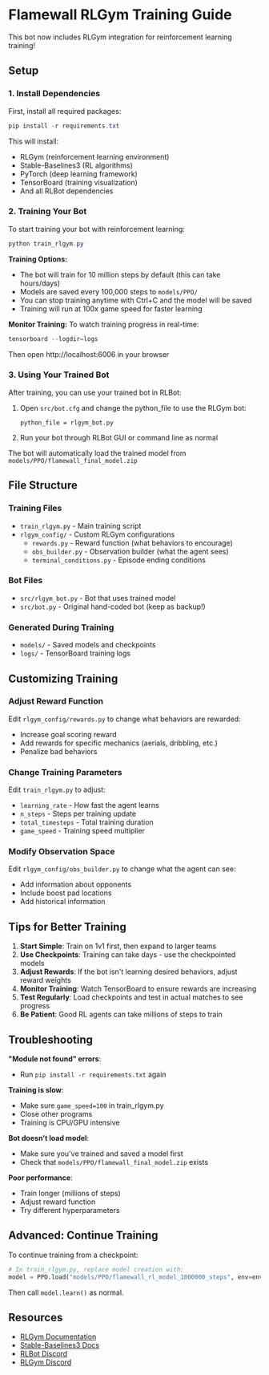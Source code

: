 # Flamewall RLGym Training Guide

This bot now includes RLGym integration for reinforcement learning training!

## Setup

### 1. Install Dependencies

First, install all required packages:

```powershell
pip install -r requirements.txt
```

This will install:
- RLGym (reinforcement learning environment)
- Stable-Baselines3 (RL algorithms)
- PyTorch (deep learning framework)
- TensorBoard (training visualization)
- And all RLBot dependencies

### 2. Training Your Bot

To start training your bot with reinforcement learning:

```powershell
python train_rlgym.py
```

**Training Options:**
- The bot will train for 10 million steps by default (this can take hours/days)
- Models are saved every 100,000 steps to `models/PPO/`
- You can stop training anytime with Ctrl+C and the model will be saved
- Training will run at 100x game speed for faster learning

**Monitor Training:**
To watch training progress in real-time:
```powershell
tensorboard --logdir=logs
```
Then open http://localhost:6006 in your browser

### 3. Using Your Trained Bot

After training, you can use your trained bot in RLBot:

1. Open `src/bot.cfg` and change the python_file to use the RLGym bot:
   ```
   python_file = rlgym_bot.py
   ```

2. Run your bot through RLBot GUI or command line as normal

The bot will automatically load the trained model from `models/PPO/flamewall_final_model.zip`

## File Structure

### Training Files
- `train_rlgym.py` - Main training script
- `rlgym_config/` - Custom RLGym configurations
  - `rewards.py` - Reward function (what behaviors to encourage)
  - `obs_builder.py` - Observation builder (what the agent sees)
  - `terminal_conditions.py` - Episode ending conditions

### Bot Files
- `src/rlgym_bot.py` - Bot that uses trained model
- `src/bot.py` - Original hand-coded bot (keep as backup!)

### Generated During Training
- `models/` - Saved models and checkpoints
- `logs/` - TensorBoard training logs

## Customizing Training

### Adjust Reward Function
Edit `rlgym_config/rewards.py` to change what behaviors are rewarded:
- Increase goal scoring reward
- Add rewards for specific mechanics (aerials, dribbling, etc.)
- Penalize bad behaviors

### Change Training Parameters
Edit `train_rlgym.py` to adjust:
- `learning_rate` - How fast the agent learns
- `n_steps` - Steps per training update
- `total_timesteps` - Total training duration
- `game_speed` - Training speed multiplier

### Modify Observation Space
Edit `rlgym_config/obs_builder.py` to change what the agent can see:
- Add information about opponents
- Include boost pad locations
- Add historical information

## Tips for Better Training

1. **Start Simple**: Train on 1v1 first, then expand to larger teams
2. **Use Checkpoints**: Training can take days - use the checkpointed models
3. **Adjust Rewards**: If the bot isn't learning desired behaviors, adjust reward weights
4. **Monitor Training**: Watch TensorBoard to ensure rewards are increasing
5. **Test Regularly**: Load checkpoints and test in actual matches to see progress
6. **Be Patient**: Good RL agents can take millions of steps to train

## Troubleshooting

**"Module not found" errors**: 
- Run `pip install -r requirements.txt` again

**Training is slow**:
- Make sure `game_speed=100` in train_rlgym.py
- Close other programs
- Training is CPU/GPU intensive

**Bot doesn't load model**:
- Make sure you've trained and saved a model first
- Check that `models/PPO/flamewall_final_model.zip` exists

**Poor performance**:
- Train longer (millions of steps)
- Adjust reward function
- Try different hyperparameters

## Advanced: Continue Training

To continue training from a checkpoint:

```python
# In train_rlgym.py, replace model creation with:
model = PPO.load("models/PPO/flamewall_rl_model_1000000_steps", env=env)
```

Then call `model.learn()` as normal.

## Resources

- [RLGym Documentation](https://rlgym.org/)
- [Stable-Baselines3 Docs](https://stable-baselines3.readthedocs.io/)
- [RLBot Discord](https://discord.gg/rlbot)
- [RLGym Discord](https://discord.gg/rlgym)

